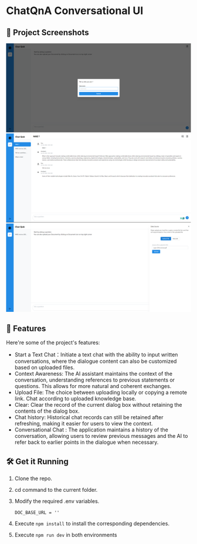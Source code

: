 # ChatQnA Conversational UI

## 📸 Project Screenshots

![project-screenshot](../../assets/img/conversation_ui_init.png)
![project-screenshot](../../assets/img/conversation_ui_response.png)
![project-screenshot](../../assets/img/conversation_ui_upload.png)

## 🧐 Features

Here're some of the project's features:

- Start a Text Chat：Initiate a text chat with the ability to input written conversations, where the dialogue content can also be customized based on uploaded files.
- Context Awareness: The AI assistant maintains the context of the conversation, understanding references to previous statements or questions. This allows for more natural and coherent exchanges.
- Upload File: The choice between uploading locally or copying a remote link. Chat according to uploaded knowledge base.
- Clear: Clear the record of the current dialog box without retaining the contents of the dialog box.
- Chat history: Historical chat records can still be retained after refreshing, making it easier for users to view the context.
- Conversational Chat : The application maintains a history of the conversation, allowing users to review previous messages and the AI to refer back to earlier points in the dialogue when necessary.

## 🛠️ Get it Running

1. Clone the repo.

2. cd command to the current folder.

3. Modify the required .env variables.
   ```
   DOC_BASE_URL = ''
   ```
4. Execute `npm install` to install the corresponding dependencies.

5. Execute `npm run dev` in both environments
